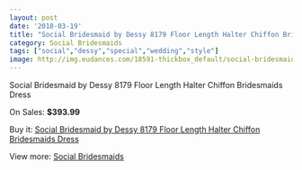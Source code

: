 ```yaml
---
layout: post
date: '2018-03-19'
title: "Social Bridesmaid by Dessy 8179 Floor Length Halter Chiffon Bridesmaids Dress"
category: Social Bridesmaids
tags: ["social","dessy","special","wedding","style"]
image: http://img.eudances.com/18591-thickbox_default/social-bridesmaid-by-dessy-8179-floor-length-halter-chiffon-bridesmaids-dress.jpg
---
```

Social Bridesmaid by Dessy 8179 Floor Length Halter Chiffon Bridesmaids Dress

On Sales: **$393.99**
<a href="https://www.eudances.com/en/social-bridesmaids/5510-social-bridesmaid-by-dessy-8179-floor-length-halter-chiffon-bridesmaids-dress.html"><amp-img layout="responsive" width="600" height="600" src="//img.eudances.com/18591-thickbox_default/social-bridesmaid-by-dessy-8179-floor-length-halter-chiffon-bridesmaids-dress.jpg" alt="Social Bridesmaid by Dessy 8179 Floor Length Halter Chiffon Bridesmaids Dress 0" /></a>
<a href="https://www.eudances.com/en/social-bridesmaids/5510-social-bridesmaid-by-dessy-8179-floor-length-halter-chiffon-bridesmaids-dress.html"><amp-img layout="responsive" width="600" height="600" src="//img.eudances.com/18592-thickbox_default/social-bridesmaid-by-dessy-8179-floor-length-halter-chiffon-bridesmaids-dress.jpg" alt="Social Bridesmaid by Dessy 8179 Floor Length Halter Chiffon Bridesmaids Dress 1" /></a>

Buy it: [Social Bridesmaid by Dessy 8179 Floor Length Halter Chiffon Bridesmaids Dress](https://www.eudances.com/en/social-bridesmaids/5510-social-bridesmaid-by-dessy-8179-floor-length-halter-chiffon-bridesmaids-dress.html "Social Bridesmaid by Dessy 8179 Floor Length Halter Chiffon Bridesmaids Dress")

View more: [Social Bridesmaids](https://www.eudances.com/en/66-Social-Bridesmaids "Social Bridesmaids")